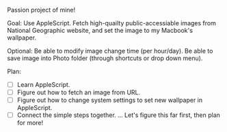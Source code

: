 Passion project of mine!

Goal: 
Use AppleScript. Fetch high-quailty public-accessiable images from National Geographic website, and set the image to my Macbook's wallpaper.

Optional:
Be able to modify image change time (per hour/day).
Be able to save image into Photo folder (through shortcuts or drop down menu).


Plan:
- [ ] Learn AppleScript.
- [ ] Figure out how to fetch an image from URL.
- [ ] Figure out how to change system settings to set new wallpaper in AppleScript.
- [ ] Connect the simple steps together.
...
Let's figure this far first, then plan for more!
